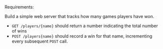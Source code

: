 Requirements:

Build a simple web server that tracks how many games players have won.

- `GET /players/{name}` should return a number indicating the total number of wins
- `POST /players{name}` should record a win for that name, incrementing every subsequent `POST` call.
